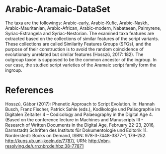 # Arabic-Aramaic-DataSet
The taxa are the followings: Arabic-early, Arabic-Kufic, Arabic-Naskh, Arabic-Mauritanian, Arabic-African, Arabic-modern, 
Nabataean, Palmyrene, Syriac-Estrangela and Syriac-Nestorian. The examined taxa features are extracted based on 
the collections of similar features of the script variants. These collections are called Similarity Features Groups (SFGs), 
and the purpose of their construction is to avoid the random coincidence of evolutionary unrelated but similar features (Hosszú, 2017: 182). 
The outgroup taxon is supposed to be the common ancestor of the ingroup. In our case, the studied script varieties of the Aramaic script family form the ingroup.

# References
Hosszú, Gábor (2017): Phenetic Approach to Script Evolution. In: Hannah Busch, Franz Fischer, Patrick Sahle (eds.), Kodikologie und Paläographie im Digitalen Zeitalter 4 – Codicology and Palaeography in the Digital Age 4. (Based on the conference lecture in Machines and Manuscripts III - Research of Written Documents in the Digital Age, February 22-23, 2016, Darmstadt) Schriften des Instituts für Dokumentologie und Editorik 11. Norderstedt: Books on Demand, ISBN: 978-3-7448-3877-1, 179–252. http://kups.ub.uni-koeln.de/7787/, URN: http://nbn-resolving.de/urn:nbn:de:hbz:38-77871
